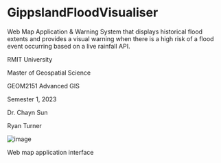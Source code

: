 # GippslandFloodVisualiser
Web Map Application &amp; Warning System that displays historical flood extents and provides a visual warning when there is a high risk of a flood event occurring based on a live rainfall API.



RMIT University

Master of Geospatial Science


GEOM2151 Advanced GIS

Semester 1, 2023

Dr. Chayn Sun


Ryan Turner

![image](https://github.com/ryn-trnr/GippslandFloodVisualiser/assets/128788495/35933cb2-bff7-459b-a701-d3eadbf9355b)

Web map application interface
